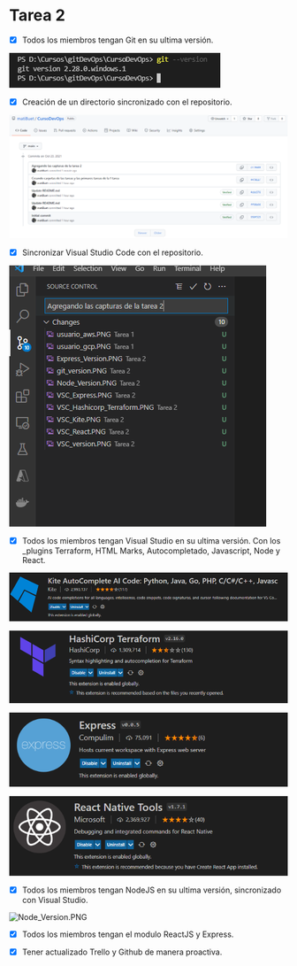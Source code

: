 # Tarea 2

- [x]  Todos los miembros tengan Git en su ultima versión.

![git_version.PNG](git_version.PNG)

- [x]  Creación de un directorio sincronizado con el repositorio.

![Github_Push.PNG](Github_Push.PNG)

- [x]  Sincronizar Visual Studio Code con el repositorio.

![VSC_Commits.PNG](VSC_Commits.PNG)

- [x]  Todos los miembros tengan Visual Studio en su ultima versión. Con los _plugins Terraform, HTML Marks, Autocompletado, Javascript, Node y React.

![VSC_Kite.PNG](VSC_Kite.PNG)

![VSC_Hashicorp_Terraform.PNG](VSC_Hashicorp_Terraform.PNG)

![VSC_Express.PNG](VSC_Express.PNG)

![VSC_React.PNG](VSC_React.PNG)

- [x]  Todos los miembros tengan NodeJS en su ultima versión, sincronizado con Visual Studio.

![Node_Version.PNG](NNode_Version.PNG)

- [x]  Todos los miembros tengan el modulo ReactJS y Express.

- [x]  Tener actualizado Trello y Github de manera proactiva.
